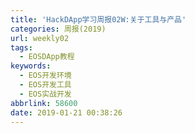 ```yaml
---
title: 'HackDApp学习周报02W:关于工具与产品'
categories: 周报(2019)
url: weekly02
tags:
  - EOSDApp教程
keywords:
  - EOS开发环境
  - EOS开发工具
  - EOS实战开发
abbrlink: 58600
date: 2019-01-21 00:38:26
---
```

